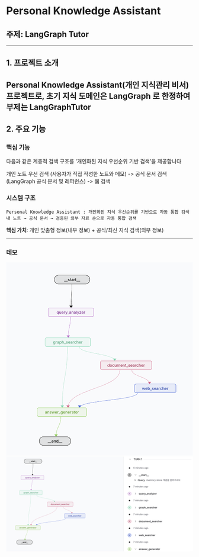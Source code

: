 # Personal Knowledge Assistant
## 주제: LangGraph Tutor

---

## 1. 프로젝트 소개


Personal Knowledge Assistant(개인 지식관리 비서) 프로젝트로, 초기 지식 도메인은 LangGraph 로 한정하여 부제는 LangGraphTutor
---

## 2. 주요 기능

### 핵심 기능
다음과 같은 계층적 검색 구조를 '개인화된 지식 우선순위 기반 검색'을 제공합니다

개인 노트 우선 검색 (사용자가 직접 작성한 노트와 메모) -> 공식 문서 검색 (LangGraph 공식 문서 및 레퍼런스) -> 웹 검색

### 시스템 구조
```
Personal Knowledge Assistant : 개인화된 지식 우선순위를 기반으로 자동 통합 검색
내 노트 → 공식 문서 → 검증된 외부 자료 순으로 자동 통합 검색
```

**핵심 가치**: 개인 맞춤형 정보(내부 정보) + 공식/최신 지식 검색(외부 정보)

---

### 데모
![데모 1](demo/demo1.png)
![데모 2](demo/demo2.png)
